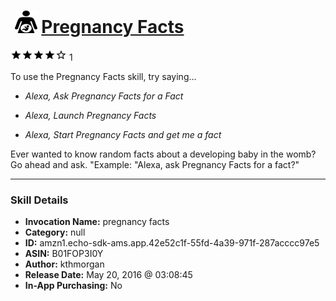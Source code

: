 # &nbsp;<img src="skill_icon" alt="Pregnancy Facts icon" width="36"> [Pregnancy Facts](http://alexa.amazon.com/#skills/amzn1.echo-sdk-ams.app.42e52c1f-55fd-4a39-971f-287acccc97e5)
![4 stars](../../images/ic_star_black_18dp_1x.png)![4 stars](../../images/ic_star_black_18dp_1x.png)![4 stars](../../images/ic_star_black_18dp_1x.png)![4 stars](../../images/ic_star_black_18dp_1x.png)![4 stars](../../images/ic_star_border_black_18dp_1x.png) 1

To use the Pregnancy Facts skill, try saying...

* *Alexa, Ask Pregnancy Facts for a Fact*

* *Alexa, Launch Pregnancy Facts*

* *Alexa, Start Pregnancy Facts and get me a fact*

Ever wanted to know random facts about a developing baby in the womb? Go ahead and ask. "Example: "Alexa, ask Pregnancy Facts for a fact?"

***

### Skill Details

* **Invocation Name:** pregnancy facts
* **Category:** null
* **ID:** amzn1.echo-sdk-ams.app.42e52c1f-55fd-4a39-971f-287acccc97e5
* **ASIN:** B01FOP3I0Y
* **Author:** kthmorgan
* **Release Date:** May 20, 2016 @ 03:08:45
* **In-App Purchasing:** No
